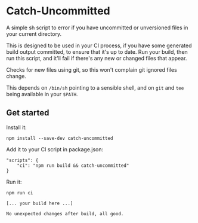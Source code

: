 # Catch-Uncommitted

A simple sh script to error if you have uncommitted or unversioned files in your current directory.

This is designed to be used in your CI process, if you have some generated build output committed, to
ensure that it's up to date. Run your build, then run this script, and it'll fail if there's any
new or changed files that appear.

Checks for new files using git, so this won't complain git ignored files change.

This depends on `/bin/sh` pointing to a sensible shell, and on `git` and `tee` being available
in your `$PATH`.

## Get started

Install it:

```
npm install --save-dev catch-uncommitted
```

Add it to your CI script in package.json:

```
"scripts": {
    "ci": "npm run build && catch-uncommitted"
}
```

Run it:

```
npm run ci

[... your build here ...]

No unexpected changes after build, all good.
```